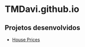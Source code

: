 # TMDavi.github.io

## Projetos desenvolvidos
-  [House Prices](https://tmdavi.github.io/houseprices/)
